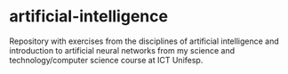 # artificial-intelligence

Repository with exercises from the disciplines of artificial intelligence and introduction to artificial neural networks from my science and technology/computer science course at ICT Unifesp.
